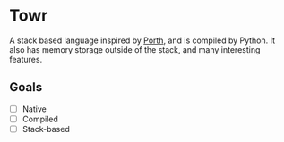 # Towr

A stack based language inspired by [Porth](https://github.com/tsoding/porth), and is compiled by Python. It also has memory storage outside of the stack, and many interesting features.

## Goals

- [ ] Native
- [ ] Compiled
- [ ] Stack-based 
